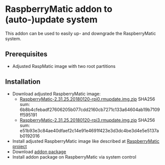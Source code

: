 # RaspberryMatic addon to (auto-)update system
This addon can be used to easily up- and downgrade the RaspberryMatic system.

## Prerequisites
* Adjusted RaspMatic image with two root partitions

## Installation
* Download adjusted RaspberryMatic image:
  * [RaspberryMatic-2.31.25.20180120-rpi0.rmupdate.img.zip](https://www.dropbox.com/s/cath33kfhvyj5fh/RaspberryMatic-2.31.25.20180120-rpi0.rmupdate.img.zip) SHA256 sum: 6b8b4cfebadf27606205b077cdd2160cb7271c133a64604ab19b7109ff595191
  * [RaspberryMatic-2.31.25.20180120-rpi3.rmupdate.img.zip](https://www.dropbox.com/s/lk9thxla660pmje/RaspberryMatic-2.31.25.20180120-rpi3.rmupdate.img.zip) SHA256 sum: e51b93e3c84ae40dfaef2c14e91e4691f423e3d3dc4be3d4e5e5137ab0192016
* Install adjusted RaspberryMatic image like described at [RaspberryMatic project](https://github.com/jens-maus/RaspberryMatic)
* Download [addon package](https://github.com/j-a-n/raspberrymatic-addon-rmupdate/raw/master/rmupdate.tar.gz)
* Install addon package on RaspberryMatic via system control
